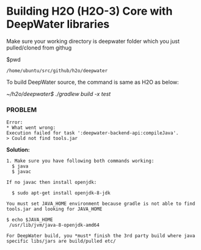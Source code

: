 # Building H2O (H2O-3) Core with DeepWater libraries #


Make sure your working directory is deepwater folder which you just pulled/cloned from githug

$pwd
```
/home/ubuntu/src/github/h2o/deepwater
```

To build DeepWater source, the command is same as H2O as below:

*~/h2o/deepwater$ ./gradlew build -x test*


### PROBLEM ###

```
Error:
* What went wrong:
Execution failed for task ':deepwater-backend-api:compileJava'.
> Could not find tools.jar
```

**Solution:**

```
1. Make sure you have following both commands working:
  $ java
  $ javac

If no javac then install openjdk:

  $ sudo apt-get install openjdk-8-jdk

You must set JAVA_HOME environment because gradle is not able to find tools.jar and looking for JAVA_HOME 

$ echo $JAVA_HOME
 /usr/lib/jvm/java-8-openjdk-amd64

For DeepWater build, you *must* finish the 3rd party build where java specific libs/jars are build/pulled etc/

```

